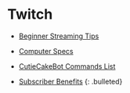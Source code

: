# Twitch

* [Beginner Streaming Tips](beginnertips)

* [Computer Specs](computerspecs)

* [CutieCakeBot Commands List](ccb-giveaways-mm)

* [Subscriber Benefits](twichsubbenefits)
{: .bulleted}
